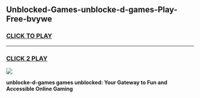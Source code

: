 
## Unblocked-Games-unblocke-d-games-Play-Free-bvywe
<h3>
<a href="https://premium76.site?title=unblocke-d-games&ref=23A">CLICK TO PLAY</a></h3>
<hr>

<h3>
<a href="https://premium76.site?title=unblocke-d-games&ref=23A">CLICK 2 PLAY</a>
  
</h3>

<a href="https://premium76.site?title=unblocke-d-games&ref=23A"><img src="https://clearcache.store/games.png"></a>


**unblocke-d-games games unblocked: Your Gateway to Fun and Accessible Online Gaming**
